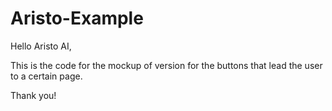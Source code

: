 # Aristo-Example

Hello Aristo AI,

This is the code for the mockup of version for the buttons that lead the user to a certain page.

Thank you!
